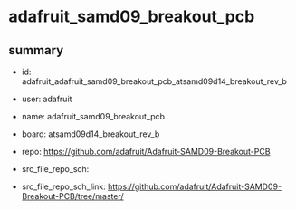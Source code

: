 # adafruit_samd09_breakout_pcb
 
## summary 
* id: adafruit_adafruit_samd09_breakout_pcb_atsamd09d14_breakout_rev_b
* user: adafruit
* name: adafruit_samd09_breakout_pcb
* board: atsamd09d14_breakout_rev_b
* repo: https://github.com/adafruit/Adafruit-SAMD09-Breakout-PCB



* src_file_repo_sch: 
* src_file_repo_sch_link: https://github.com/adafruit/Adafruit-SAMD09-Breakout-PCB/tree/master/






